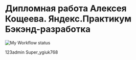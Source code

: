 # Дипломная работа Алексея Кощеева. Яндекс.Практикум Бэкэнд-разработка
![My Workflow status](https://github.com/firefoxkid/foodgram-project-react/actions/workflows/main.yml/badge.svg)

123admin
Super_ygiuk768